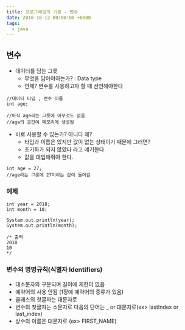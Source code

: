 ```yaml
---
title: 프로그래밍의 기본 - 변수
date: 2018-10-12 00:00:00 +0900
tags:
  - java
---
```

## 변수
- 데이터를 담는 그릇
  - 무엇을 담아야하는가? : Data type
  - 언제? 변수를 사용하고자 할 때 선언해야한다

```
//데이터 타입 , 변수 이름
int age;

//아직 age라는 그릇에 아무것도 없음
//age의 공간이 메모리에 생성됨
```


- 바로 사용할 수 있는가? 아니다 왜?
  - 타입과 이름은 있지만 값이 없는 상태이기 때문에 그러면?
  - 초기화가 되지 않았다 라고 얘기한다
  - 값을 대입해줘야 한다.

```
int age = 27;
//age라는 그릇에 27이라는 값이 들어감
```

### 예제

```
int year = 2018;
int month = 10;

System.out.println(year);
System.out.println(month);

/* 출력
2018
10
*/
```

### 변수의 명명규칙(식별자 Identifiers)
- 대소문자와 구분되며 길이에 제한이 없음
- 예약어의 사용 안됨 (1장에 예약어의 종류가 있음)
- 클래스의 첫글자는 대문자로
- 변수의 첫글자는 소문자로 다음의 단어는 _ or 대문자로(ex> lastIndex or last_index)
- 상수의 이름은 대문자로 (ex> FIRST_NAME)
